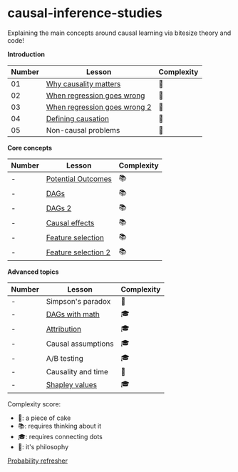 # causal-inference-studies

Explaining the main concepts around causal learning via bitesize theory and code!

**Introduction**

<table class="causal-table">
  <thead>
    <tr>
      <th>Number</th>
      <th>Lesson</th>
      <th>Complexity</th>
    </tr>
  </thead>
  <tbody>
    <tr><td>01</td><td><a href="why_causality_matters">Why causality matters</a></td><td>🍰</td></tr>
    <tr><td>02</td><td><a href="when_regression_goes_wrong">When regression goes wrong</a></td><td>🍰</td></tr>
    <tr><td>03</td><td><a href="when_regression_goes_wrong">When regression goes wrong 2</a></td><td>🍰</td></tr>
    <tr><td>04</td><td><a href="defining_causation">Defining causation</a></td><td>🍰</td></tr>
    <tr><td>05</td><td>Non-causal problems</td><td>🍰</td></tr>
  </tbody>
</table>

**Core concepts**

<table class="causal-table">
  <thead>
    <tr>
      <th>Number</th>
      <th>Lesson</th>
      <th>Complexity</th>
    </tr>
  </thead>
  <tbody>
    <tr><td>-</td><td><a href="potential_outcomes">Potential Outcomes</a></td><td>📚</td></tr>
    <tr><td>-</td><td><a href="dags">DAGs</a></td><td>📚</td></tr>
    <tr><td>-</td><td><a href="dags_2">DAGs 2</a></td><td>📚</td></tr>
    <tr><td>-</td><td><a href="causal_effects">Causal effects</a></td><td>📚</td></tr>
    <tr><td>-</td><td><a href="feature_selection">Feature selection</a></td><td>📚</td></tr>
    <tr><td>-</td><td><a href="feature_selection_2">Feature selection 2</a></td><td>📚</td></tr>
  </tbody>
</table>


**Advanced topics**

<table class="causal-table">
  <thead>
    <tr>
      <th>Number</th>
      <th>Lesson</th>
      <th>Complexity</th>
    </tr>
  </thead>
  <tbody>
    <tr><td>-</td><td>Simpson's paradox</td><td>🍰</td></tr>
    <tr><td>-</td><td><a href="dags_with_math">DAGs with math</a></td><td>🎓</td></tr>
    <tr><td>-</td><td><a href="attribution">Attribution</a></td><td>🎓</td></tr>
    <tr><td>-</td><td>Causal assumptions</td><td>🎓</td></tr>
    <tr><td>-</td><td>A/B testing</td><td>🎓</td></tr>
    <tr><td>-</td><td>Causality and time</td><td>💭</td></tr>
    <tr><td>-</td><td><a href="shapley_values">Shapley values</a></td><td>🎓</td></tr>
  </tbody>
</table>

Complexity score: 

- 🍰: a piece of cake
- 📚: requires thinking about it
- 🎓: requires connecting dots
- 💭: it's philosophy

[Probability refresher](probability_refresher.md)
